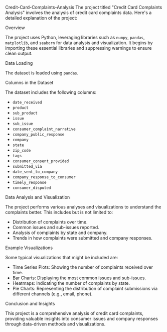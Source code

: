 Credit-Card-Complaints-Analysis
The project titled "Credit Card Complaints Analysis" involves the analysis of credit card complaints data. Here's a detailed explanation of the project:

Overview

The project uses Python, leveraging libraries such as `numpy`, `pandas`, `matplotlib`, and `seaborn` for data analysis and visualization. It begins by importing these essential libraries and suppressing warnings to ensure clean output.

Data Loading

The dataset is loaded using `pandas`.


Columns in the Dataset

The dataset includes the following columns:
- `date_received`
- `product`
- `sub_product`
- `issue`
- `sub_issue`
- `consumer_complaint_narrative`
- `company_public_response`
- `company`
- `state`
- `zip_code`
- `tags`
- `consumer_consent_provided`
- `submitted_via`
- `date_sent_to_company`
- `company_response_to_consumer`
- `timely_response`
- `consumer_disputed`

Data Analysis and Visualization

The project performs various analyses and visualizations to understand the complaints better. This includes but is not limited to:
- Distribution of complaints over time.
- Common issues and sub-issues reported.
- Analysis of complaints by state and company.
- Trends in how complaints were submitted and company responses.

Example Visualizations

Some typical visualizations that might be included are:
- Time Series Plots: Showing the number of complaints received over time.
- Bar Charts: Displaying the most common issues and sub-issues.
- Heatmaps: Indicating the number of complaints by state.
- Pie Charts: Representing the distribution of complaint submissions via different channels (e.g., email, phone).

Conclusion and Insights

This project is a comprehensive analysis of credit card complaints, providing valuable insights into consumer issues and company responses through data-driven methods and visualizations.
